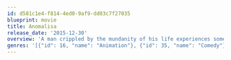 ```yaml
---
id: d581c1e4-f814-4ed0-9af9-dd03c7f27035
blueprint: movie
title: Anomalisa
release_date: '2015-12-30'
overview: 'A man crippled by the mundanity of his life experiences something out of the ordinary.'
genres: '[{"id": 16, "name": "Animation"}, {"id": 35, "name": "Comedy"}, {"id": 18, "name": "Drama"}, {"id": 10749, "name": "Romance"}]'
---
```

